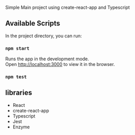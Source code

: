Simple Main project using create-react-app and Typescript

## Available Scripts

In the project directory, you can run:

### `npm start`

Runs the app in the development mode.<br />
Open [http://localhost:3000](http://localhost:3000) to view it in the browser.

### `npm test`

## libraries
* React
* create-react-app
* Typescript
* Jest
* Enzyme


